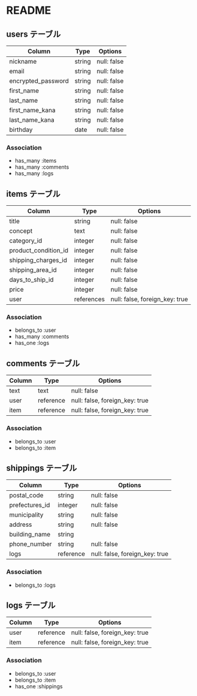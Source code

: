 # README

## users テーブル

| Column               | Type   | Options     |
| -------------------- | ------ | ----------- |
| nickname             | string | null: false |
| email                | string | null: false |
| encrypted_password   | string | null: false |
| first_name           | string | null: false |
| last_name            | string | null: false |
| first_name_kana      | string | null: false |
| last_name_kana       | string | null: false |
| birthday             | date   | null: false |

### Association

- has_many :items
- has_many :comments
- has_many :logs

## items テーブル

| Column               | Type         | Options                        |
| -------------------- | ------------ | ------------------------------ |
| title                | string       | null: false                    |
| concept              | text         | null: false                    |
| category_id          | integer      | null: false                    |
| product_condition_id | integer      | null: false                    |
| shipping_charges_id  | integer      | null: false                    |
| shipping_area_id     | integer      | null: false                    |
| days_to_ship_id      | integer      | null: false                    |
| price                | integer      | null: false                    |
| user                 | references   | null: false, foreign_key: true |

### Association

- belongs_to :user
- has_many :comments
- has_one :logs

## comments テーブル

| Column | Type      | Options                        |
| ------ | --------- | ------------------------------ |
| text   | text      | null: false                    |
| user   | reference | null: false, foreign_key: true |
| item   | reference | null: false, foreign_key: true |

### Association

- belongs_to :user
- belongs_to :item

## shippings テーブル

| Column                 | Type      | Options                        |
| ---------------------- | --------- | ------------------------------ |
| postal_code            | string    | null: false                    |
| prefectures_id         | integer   | null: false                    |
| municipality           | string    | null: false                    |
| address                | string    | null: false                    |
| building_name          | string    |                                |
| phone_number           | string    | null: false                    |
| logs                   | reference | null: false, foreign_key: true |

### Association

- belongs_to :logs

## logs テーブル

| Column                 | Type      | Options                        |
| ---------------------- | --------- | ------------------------------ |
| user                   | reference | null: false, foreign_key: true |
| item                   | reference | null: false, foreign_key: true |

### Association

- belongs_to :user
- belongs_to :item
- has_one :shippings